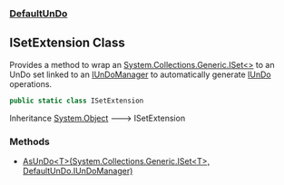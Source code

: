 ### [DefaultUnDo](./DefaultUnDo.md 'DefaultUnDo')
## ISetExtension Class
Provides a method to wrap an [System.Collections.Generic.ISet&lt;&gt;](https://docs.microsoft.com/en-us/dotnet/api/System.Collections.Generic.ISet-1 'System.Collections.Generic.ISet`1') to an UnDo set linked to an [IUnDoManager](./DefaultUnDo-IUnDoManager.md 'DefaultUnDo.IUnDoManager') to automatically generate [IUnDo](./DefaultUnDo-IUnDo.md 'DefaultUnDo.IUnDo') operations.  
```csharp
public static class ISetExtension
```
Inheritance [System.Object](https://docs.microsoft.com/en-us/dotnet/api/System.Object 'System.Object') &#129106; ISetExtension  
### Methods
- [AsUnDo&lt;T&gt;(System.Collections.Generic.ISet&lt;T&gt;, DefaultUnDo.IUnDoManager)](./DefaultUnDo-ISetExtension-AsUnDo-T-(System-Collections-Generic-ISet-T-_DefaultUnDo-IUnDoManager).md 'DefaultUnDo.ISetExtension.AsUnDo&lt;T&gt;(System.Collections.Generic.ISet&lt;T&gt;, DefaultUnDo.IUnDoManager)')
